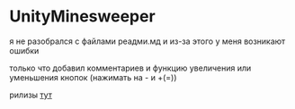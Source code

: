 # UnityMinesweeper
я не разобрался с файлами реадми.мд и из-за этого у меня возникают ошибки

только что добавил комментариев и функцию увеличения или уменьшения кнопок (нажимать на - и +(=))

рилизы [тут](https://github.com/d3174q/UnityMinesweeper/releases)
